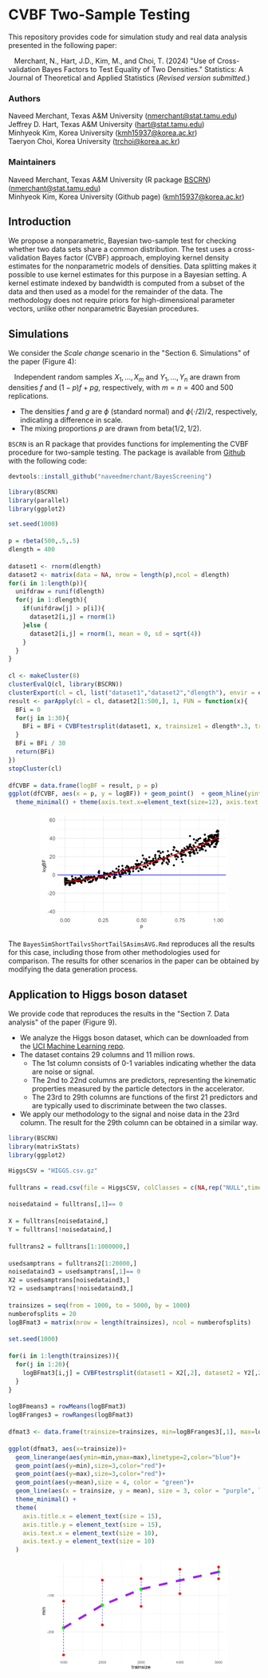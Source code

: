 # CVBF Two-Sample Testing

This repository provides code for simulation study and real data analysis presented in the following paper:

&nbsp;&nbsp; Merchant, N., Hart, J.D., Kim, M., and Choi, T. (2024) "Use of Cross-validation Bayes Factors to Test Equality of Two Densities." Statistics: A Journal of Theoretical and Applied Statistics (*Revised version submitted.*)

### Authors

Naveed Merchant, Texas A&M University (nmerchant@stat.tamu.edu)<br/>
Jeffrey D. Hart, Texas A&M University (hart@stat.tamu.edu)<br/>
Minhyeok Kim, Korea University (kmh15937@korea.ac.kr)<br/>
Taeryon Choi, Korea University (trchoi@korea.ac.kr)<br/>

### Maintainers

Naveed Merchant, Texas A&M University (R package [BSCRN](https://github.com/naveedmerchant/BayesScreening)) (nmerchant@stat.tamu.edu)<br/>
Minhyeok Kim, Korea University (Github page) (kmh15937@korea.ac.kr)<br/>

## Introduction

We propose a nonparametric, Bayesian two-sample test for checking whether two data sets share a common distribution. The test uses a cross-validation Bayes factor (CVBF) approach, employing kernel density estimates for the nonparametric models of densities. Data splitting makes it possible to use kernel estimates for this purpose in a Bayesian setting. A kernel estimate indexed by bandwidth is computed from a subset of the data and then used as a model for the remainder of the data. The methodology does not require priors for high-dimensional parameter vectors, unlike other nonparametric Bayesian procedures.

## Simulations

We consider the *Scale change* scenario in the "Section 6. Simulations" of the paper (Figure 4):

&nbsp;&nbsp; Independent random samples $X_{1},...,X_{m}$ and $Y_{1},...,Y_{n}$ are drawn from densities $f$ and $(1-p)f + pg$, respectively, with $m = n = 400$ and $500$ replications.
- The densities $f$ and $g$ are $\phi$ (standard normal) and $\phi(\cdot/2)/2$, respectively, indicating a difference in scale.
- The mixing proportions $p$ are drawn from $\text{beta}(1/2,1/2)$.

`BSCRN` is an R package that provides functions for implementing the CVBF procedure for two-sample testing. The package is available from [Github](https://github.com/naveedmerchant/BayesScreening) with the following code:
``` r
devtools::install_github("naveedmerchant/BayesScreening")

```

``` r
library(BSCRN)
library(parallel)
library(ggplot2)

```

``` r
set.seed(1000)

p = rbeta(500,.5,.5)
dlength = 400

dataset1 <- rnorm(dlength)
dataset2 <- matrix(data = NA, nrow = length(p),ncol = dlength)
for(i in 1:length(p)){
  unifdraw = runif(dlength)
  for(j in 1:dlength){
    if(unifdraw[j] > p[i]){
      dataset2[i,j] = rnorm(1)
    }else {
      dataset2[i,j] = rnorm(1, mean = 0, sd = sqrt(4))
    }
  }
}

cl <- makeCluster(8)
clusterEvalQ(cl, library(BSCRN))
clusterExport(cl = cl, list("dataset1","dataset2","dlength"), envir = environment())
result <- parApply(cl = cl, dataset2[1:500,], 1, FUN = function(x){
  BFi = 0
  for(j in 1:30){
    BFi = BFi + CVBFtestrsplit(dataset1, x, trainsize1 = dlength*.3, trainsize2 = dlength*.3)$logBF
  }
  BFi = BFi / 30
  return(BFi)
})
stopCluster(cl)

dfCVBF = data.frame(logBF = result, p = p)
ggplot(dfCVBF, aes(x = p, y = logBF)) + geom_point()  + geom_hline(yintercept = 0, color = "blue") + geom_smooth(colour = "red", se = FALSE) + ylim(c(-40, 60)) +
  theme_minimal() + theme(axis.text.x=element_text(size=12), axis.text.y = element_text(size=12))

```

<p align="center">
  <img src="figure/CVBFShortvShort.png" width="75%">
</p>

The `BayesSimShortTailvsShortTailSAsimsAVG.Rmd` reproduces all the results for this case, including those from other methodologies used for comparison. The results for other scenarios in the paper can be obtained by modifying the data generation process.

## Application to Higgs boson dataset

We provide code that reproduces the results in the "Section 7. Data analysis" of the paper (Figure 9). 
- We analyze the Higgs boson dataset, which can be downloaded from the [UCI Machine Learning repo](https://archive.ics.uci.edu/dataset/280/higgs).
- The dataset contains 29 columns and 11 million rows.
    - The 1st column consists of 0-1 variables indicating whether the data are noise or signal.
    - The 2nd to 22nd columns are predictors, representing the kinematic properties measured by the particle detectors in the accelerator.
    - The 23rd to 29th columns are functions of the first 21 predictors and are typically used to discriminate between the two classes.
- We apply our methodology to the signal and noise data in the 23rd column. The result for the 29th column can be obtained in a similar way.

``` r
library(BSCRN)
library(matrixStats)
library(ggplot2)

```

``` r
HiggsCSV = "HIGGS.csv.gz"

fulltrans = read.csv(file = HiggsCSV, colClasses = c(NA,rep("NULL",times = 21),rep(NA,times = 7)), header = FALSE)

noisedataind = fulltrans[,1]== 0

X = fulltrans[noisedataind,]
Y = fulltrans[!noisedataind,]

fulltrans2 = fulltrans[1:1000000,]

usedsamptrans = fulltrans2[1:20000,]
noisedataind3 = usedsamptrans[,1]== 0
X2 = usedsamptrans[noisedataind3,]
Y2 = usedsamptrans[!noisedataind3,]

trainsizes = seq(from = 1000, to = 5000, by = 1000)
numberofsplits = 20
logBFmat3 = matrix(nrow = length(trainsizes), ncol = numberofsplits)

set.seed(1000)

for(i in 1:length(trainsizes)){
  for(j in 1:20){
    logBFmat3[i,j] = CVBFtestrsplit(dataset1 = X2[,2], dataset2 = Y2[,2], trainsize1 = trainsizes[i], trainsize2 = trainsizes[i])$logBF
  }
}

logBFmeans3 = rowMeans(logBFmat3)
logBFranges3 = rowRanges(logBFmat3)

dfmat3 <- data.frame(trainsize=trainsizes, min=logBFranges3[,1], max=logBFranges3[,2], mean = logBFmeans3)

ggplot(dfmat3, aes(x=trainsize))+
  geom_linerange(aes(ymin=min,ymax=max),linetype=2,color="blue")+
  geom_point(aes(y=min),size=3,color="red")+
  geom_point(aes(y=max),size=3,color="red")+
  geom_point(aes(y=mean),size = 4, color = "green")+
  geom_line(aes(x = trainsize, y = mean), size = 3, color = "purple", linetype = 2) +
  theme_minimal() +
  theme(
    axis.title.x = element_text(size = 15),
    axis.title.y = element_text(size = 15),
    axis.text.x = element_text(size = 10),
    axis.text.y = element_text(size = 10)
  )

```

<p align="center">
  <img src="figure/TrainAndValidSizeHiggs2.png" width="75%">
</p>
